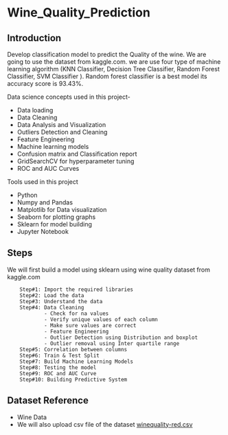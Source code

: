 # Wine_Quality_Prediction
## Introduction
Develop classification model to predict the Quality of the wine. We are going to use the dataset from kaggle.com. we are use four type of machine learning algorithm (KNN Classifier, Decision Tree Classifier, Random Forest Classifier, SVM Classifier ). Random forest classifier is a best model its accuracy score is 93.43%.

Data science concepts used in this project-

* Data loading
* Data Cleaning
* Data Analysis and Visualization
* Outliers Detection and Cleaning
* Feature Engineering
* Machine learning models
* Confusion matrix and Classification report
* GridSearchCV for hyperparameter tuning
* ROC and AUC Curves

Tools used in this project

* Python
* Numpy and Pandas
* Matplotlib for Data visualization
* Seaborn for plotting graphs
* Sklearn for model building
* Jupyter Notebook

## Steps
We will first build a model using sklearn using wine quality dataset from kaggle.com

        Step#1: Import the required libraries
        Step#2: Load the data
        Step#3: Understand the data
        Step#4: Data Cleaning
                - Check for na values
                - Verify unique values of each column
                - Make sure values are correct
                - Feature Engineering
                - Outlier Detection using Distribution and boxplot
                - Outlier removal using Inter quartile range
        Step#5: Correlation between columns
        Step#6: Train & Test Split
        Step#7: Build Machine Learning Models
        Step#8: Testing the model
        Step#9: ROC and AUC Curve
        Step#10: Building Predictive System

## Dataset Reference 
* Wine Data
* We will also upload csv file of the dataset [winequality-red.csv](https://github.com/HimanshuTinker555/Wine_Quality_Prediction/files/10831695/winequality-red.csv)

